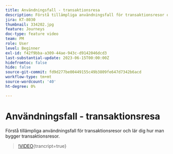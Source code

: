 ```yaml
---
title: Användningsfall - transaktionsresa
description: Förstå tillämpliga användningsfall för transaktionsresor och lär dig hur man bygger transaktionsresor.
jira: KT-8030
thumbnail: 334202.jpg
feature: Journeys
doc-type: feature video
team: PM
role: User
level: Beginner
exl-id: f42f9bba-a309-44ae-943c-d9142046dcd3
last-substantial-update: 2023-06-15T00:00:00Z
hidefromtoc: false
hide: false
source-git-commit: fd9d277be00449155c49b3809fe647d7342b6acd
workflow-type: tm+mt
source-wordcount: '40'
ht-degree: 0%

---
```


# Användningsfall - transaktionsresa

Förstå tillämpliga användningsfall för transaktionsresor och lär dig hur man bygger transaktionsresor.

>[!VIDEO](https://video.tv.adobe.com/v/334202?quality=12&learn=on){trancript=true}

